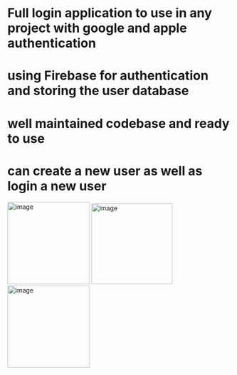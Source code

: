 # Full login application to use in any project with google and apple authentication
# using Firebase for authentication and storing the user database
# well maintained codebase and ready to use
# can create a new user as well as login a new user
<img width="185" alt="image" src="https://github.com/rohit-untitled/LogIn_full_authorization_flutter/assets/76256608/d023b5f2-71c8-4474-ad16-33a45ccfb2a4">

<img width="182" alt="image" src="https://github.com/rohit-untitled/LogIn_full_authorization_flutter/assets/76256608/1c950104-15f0-47be-a222-86de694c9b0d">

<img width="185" alt="image" src="https://github.com/rohit-untitled/LogIn_full_authorization_flutter/assets/76256608/37331302-c605-4d51-97b7-5c849f48be64">
